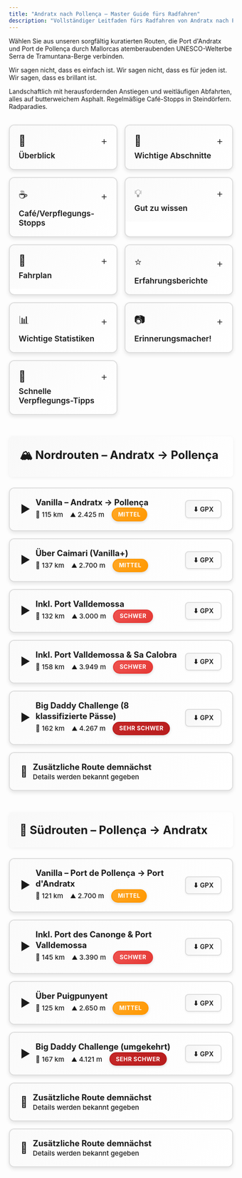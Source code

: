 ```yaml
---
title: "Andratx nach Pollença – Master Guide fürs Radfahren"
description: "Vollständiger Leitfaden fürs Radfahren von Andratx nach Pollença durch die Tramuntana-Berge"
---
```


Wählen Sie aus unseren sorgfältig kuratierten Routen, die Port d'Andratx und Port de Pollença durch Mallorcas atemberaubenden UNESCO-Welterbe Serra de Tramuntana-Berge verbinden.

Wir sagen nicht, dass es einfach ist. Wir sagen nicht, dass es für jeden ist. Wir sagen, dass es brillant ist.

Landschaftlich mit herausfordernden Anstiegen und weitläufigen Abfahrten, alles auf butterweichem Asphalt. Regelmäßige Café-Stopps in Steindörfern. Radparadies.

<!-- INFO CARDS GRID -->
<div class="info-cards-wrapper">
<div class="info-cards-grid">
  <div class="info-card" onclick="toggleCard(this)">
    <div class="info-card-header">
      <div class="info-card-header-top">
        <span style="font-size: 1.5rem;">📸</span>
        <span class="card-toggle">+</span>
      </div>
      <h3>Überblick</h3>
    </div>
    <div class="info-card-content">
      <p><strong>Warum diese Route:</strong> Küste zu Küste durch die Tramuntana-Bergkette entlang der Küste auf glattem Asphalt – Mallorcas bester Tag auf dem Fahrrad. Wahrscheinlich Ihr bester Tag auf dem Fahrrad. Überhaupt.</p>
      <p><strong>Wie es funktioniert:</strong> Bus hinaus, Fahrrad zurück. Nehmen Sie den geplanten Fahrradbus nach Port d'Andratx (oder umgekehrt nach Port de Pollença), fahren Sie eine der vorgeschlagenen oder Ihre eigene individuelle Route zurück.</p>
      <p><strong>Geplante Fahrten:</strong> Wir kümmern uns um die Logistik, Sie kümmern sich darum, sich auf das Beste zu entspannen, was Mallorca zu bieten hat. Buchen Sie den <a href="https://mallorcacycleshuttle.company.site/de/products/Scheduled-Bike-Buses-c15728235" target="_blank" rel="noopener noreferrer">geplanten Fahrradbus</a> von einem der Abfahrtsorte auf der Buchungsplattform.</p>
    </div>
  </div>

  <div class="info-card" onclick="toggleCard(this)">
    <div class="info-card-header">
      <div class="info-card-header-top">
        <span style="font-size: 1.5rem;">🔑</span>
        <span class="card-toggle">+</span>
      </div>
      <h3>Wichtige Abschnitte</h3>
    </div>
    <div class="info-card-content">
      <p><strong>Estellencs bis Deià:</strong> Küstenschönheit.</p>
      <p><strong>Banyalbufar:</strong> Genug gesagt.</p>
      <p><strong>Puig Major (von Sóller):</strong> 14 km @ 6,2%, ~828 m. Lang, stetig; beleuchteter Tunnel, dann Aquädukt.</p>
      <p><strong>Coll dels Reis / Sa Calobra:</strong> Optionale Ergänzung – Abstieg zum Hafen, Aufstieg zurück; Bucket-List-Haarnadelkurven.</p>
      <p><strong>Port Valldemossa & Port des Canonge:</strong> Kurze, steile, landschaftliche Sackgassen-Abstiege und Rückkehr; "Mini Sa Calobra"-Gefühl ohne den Verkehr.</p>
      <p><strong>Coll de Sa Bataia (von der Lluc-Seite):</strong> Führt zur Caimari-Abfahrt und Gassen zur Küstenstraße.</p>
      <p><strong>Coll de Sóller (alternative Linie):</strong> Kurvenreicher Klassiker, wenn man die hohe MA-10-Route meidet.</p>
      <p><strong>Coll de Femenia (Nordseite):</strong> Gateway-Anstieg von Pollença Richtung Lluc.</p>
      <p><strong>Coll de Femenia (Nordseite):</strong> Gateway-Abfahrt im F1-Stil von Lluc nach Pollença.</p>
    </div>
  </div>

  <div class="info-card" onclick="toggleCard(this)">
    <div class="info-card-header">
      <div class="info-card-header-top">
        <span style="font-size: 1.5rem;">☕</span>
        <span class="card-toggle">+</span>
      </div>
      <h3>Café/Verpflegungs-Stopps</h3>
    </div>
    <div class="info-card-content">
      <p><em>km-Angaben von Andratx</em></p>
      <p><strong>Es Grau (≈13 km):</strong> Balkonblick über die Klippen; schneller Kaffee.</p>
      <p><strong>Estellencs (≈17 km):</strong> "Cafetería Estellencs" – Einfach, praktisch, direkt an der MA-10.</p>
      <p><strong>Banyalbufar (≈24 km):</strong> Son Tomás (Angebot + Aussicht) oder Bellavista (tolle Aussicht; auf die Fahrräder achten).</p>
      <p><strong>Valldemossa (≈39 km):</strong> Mehrere Optionen; Ca'n Molinas für Cocas de Patata mit heißer Schokolade.</p>
      <p><strong>Deià (≈48 km):</strong> Bäckerei im Supermarkt von Marc & Vincent Reynés; ihr Café auch in Port de Sóller.</p>
      <p><strong>Sóller (≈58 km) – Sa Frontera:</strong> Solides Menü vor dem Puig Major.</p>
      <p><strong>Port de Sóller (Umweg):</strong> Optionen am Wasser; Reynés Cycling Café für Kuchen/Kaffee.</p>
      <p><strong>Aquädukt / Sa Calobra-Abzweigung (≈80 km):</strong> OJ Shack – frischer Orangensaft + Snacks fürs Fahrrad.</p>
      <p><strong>Lluc / Coll de sa Bataia oben (≈89 km):</strong> Repsol + Café oder Lluc-Kloster – schnell oder zum Hinsetzen.</p>
    </div>
  </div>

  <div class="info-card" onclick="toggleCard(this)">
    <div class="info-card-header">
      <div class="info-card-header-top">
        <span style="font-size: 1.5rem;">💡</span>
        <span class="card-toggle">+</span>
      </div>
      <h3>Gut zu wissen</h3>
    </div>
    <div class="info-card-content">
      <ul>
        <li>Buchen Sie früh in Ihrer Reise, während die Beine noch frisch sind & selbst mit 308 Sonnentagen pro Jahr, wenn das Wetter eine Stornierung verursacht, haben Sie noch einen alternativen Tag.</li>
        <li>Die Plätze sind begrenzt. Früh buchen.</li>
        <li>Dies wird ohne Zweifel Ihr bester Tag auf Mallorca sein.</li>
        <li>Kommen Sie am Tag 10 Minuten früher zum Fahrradpacken an.</li>
        <li>Es ist ein früher Start, viele Orte für Frühstück, Kaffee, Toilette bei Ankunft.</li>
        <li><strong>Rettungsschutz:</strong> <a href="https://mallorcacycleshuttle.company.site/de/products/Rescue-&-Recovery-c15728236" target="_blank" rel="noopener noreferrer">Beruhigung</a>. Dringend empfohlen. Fahrräder und Körper können manchmal ausfallen.</li>
        <li>Sicheres Verladen der Fahrräder in den Anhängern: Zwischen Matratzen verpackt – sicher und geschützt.</li>
        <li>Die durchschnittliche Rückkehrzeit beträgt etwas über 6 Stunden plus Stopps auf der Vanilla (kürzesten) Route.</li>
        <li>Café-Stopps erscheinen regelmäßig, Auswahlmöglichkeiten sind nie mehr als eine Stunde voneinander entfernt.</li>
        <li>Regelmäßiges Auftanken ist unerlässlich.</li>
      </ul>
    </div>
  </div>

  <div class="info-card" onclick="toggleCard(this)">
    <div class="info-card-header">
      <div class="info-card-header-top">
        <span style="font-size: 1.5rem;">📅</span>
        <span class="card-toggle">+</span>
      </div>
      <h3>Fahrplan</h3>
    </div>
    <div class="info-card-content">
      <p>Nutzen Sie den Fahrradbus nach Port d'Andratx von Port de Pollença/Alcúdia/Playa de Muro und von Peguera, Playa de Palma & Santa Ponsa nach Port de Pollença.</p>
      <p><a href="https://mallorcacycleshuttle.company.site/de/products/Scheduled-Bike-Buses-c15728235" target="_blank" rel="noopener noreferrer" class="cta">Fahrplan ansehen & buchen →</a></p>
    </div>
  </div>

  <div class="info-card" onclick="toggleCard(this)">
    <div class="info-card-header">
      <div class="info-card-header-top">
        <span style="font-size: 1.5rem;">⭐</span>
        <span class="card-toggle">+</span>
      </div>
      <h3>Erfahrungsberichte</h3>
    </div>
    <div class="info-card-content">
      <p><strong>Erfahrungsbericht "18 schwedische Damen" (2016):</strong> 162 km Big Daddy Tag als "bester Tag auf dem Fahrrad überhaupt" bezeichnet – liebten Canonge, Valldemossa, Sa Calobra; Tunnel beleuchtet; schneller Abschluss nach Pollença. Rückkehr in der nächsten Saison.</p>
      <p><strong>John McCracken (Frühjahr 2025):</strong> Das One-Way-Format ermöglicht es Ihnen, die Landschaft zu genießen, ohne daraus einen Ultra-Distanz-Tag zu machen; Highlights: Gramola-Start, MA-10-Klippenabschnitte, Monnàber-Tunnel-Anfahrt zum Puig Major, Femenia-Abfahrt "loslassen".</p>
    </div>
  </div>

  <div class="info-card" onclick="toggleCard(this)">
    <div class="info-card-header">
      <div class="info-card-header-top">
        <span style="font-size: 1.5rem;">📊</span>
        <span class="card-toggle">+</span>
      </div>
      <h3>Wichtige Statistiken</h3>
    </div>
    <div class="info-card-content">
      <p><strong>Signatur-Anstieg:</strong> Puig Major von Sóller (südwärts) – 14 km @ 6,2% (≈828 m).</p>
      <p><strong>Signatur-Abstieg:</strong> Puig Major nach Sóller (nordwärts) – 14 km @ 6,2% (≈828 m).</p>
    </div>
  </div>

  <div class="info-card" onclick="toggleCard(this)">
    <div class="info-card-header">
      <div class="info-card-header-top">
        <span style="font-size: 1.5rem;">📷</span>
        <span class="card-toggle">+</span>
      </div>
      <h3>Erinnerungsmacher!</h3>
    </div>
    <div class="info-card-content">
      <p><strong>Port de Valldemossa:</strong> Mini & vielleicht bessere? Version von Sa Calobra (runter & zurück).</p>
    </div>
  </div>

  <div class="info-card" onclick="toggleCard(this)">
    <div class="info-card-header">
      <div class="info-card-header-top">
        <span style="font-size: 1.5rem;">🍰</span>
        <span class="card-toggle">+</span>
      </div>
      <h3>Schnelle Verpflegungs-Tipps</h3>
    </div>
    <div class="info-card-content">
      <p><strong>Schnelle Verpflegung, um nach Hause zu kommen:</strong> OJ Shack am Aquädukt oder Sa Bataia Café/Tankstelle (Richtung Norden), Estellencs (Richtung Süden).</p>
      <p><strong>Landschaftliche Verpflegung:</strong> Banyalbufar & Deià.</p>
      <p><strong>Sóller liegt ungefähr auf halbem Weg.</strong></p>
      <p><strong>Cafés sind nie mehr als eine Stunde voneinander entfernt.</strong></p>
    </div>
  </div>
</div>
</div>

<link rel="stylesheet" href="https://unpkg.com/leaflet@1.9.4/dist/leaflet.css" />
<script src="https://unpkg.com/leaflet@1.9.4/dist/leaflet.js"></script>
<script src="https://cdn.jsdelivr.net/npm/chart.js@4.4.0/dist/chart.umd.min.js"></script>

<style>
/* Info Cards Wrapper */
.info-cards-wrapper {
  margin: 2rem 0 3rem 0;
}

/* Info Cards Grid */
.info-cards-grid {
  display: grid;
  grid-template-columns: 1fr;
  gap: 1rem;
}

@media (min-width: 768px) {
  .info-cards-grid {
    grid-template-columns: repeat(2, 1fr);
  }
}

@media (min-width: 1024px) {
  .info-cards-grid {
    grid-template-columns: repeat(3, 1fr);
  }
}

/* Hide all cards when one is expanded */
.info-cards-grid.has-expanded .info-card {
  display: none;
}

/* Show only the expanded card */
.info-cards-grid.has-expanded .info-card.expanded {
  display: block;
}

.info-card {
  background: white;
  border: 2px solid #ddd;
  border-radius: 12px;
  overflow: hidden;
  transition: all 0.3s ease;
  cursor: pointer;
  box-shadow: 0 4px 8px rgba(0,0,0,0.1);
}

.info-card:hover {
  box-shadow: 0 4px 12px rgba(0,0,0,0.1);
  border-color: var(--brand);
}

.info-card.expanded {
  box-shadow: 0 8px 30px rgba(241,0,0,0.2);
  border-color: var(--brand);
  grid-column: 1 / -1;
}

.info-card-header {
  display: flex;
  flex-direction: column;
  gap: 0.5rem;
  padding: 1.25rem;
  background: linear-gradient(135deg, #fafafa 0%, #fff 100%);
  user-select: none;
}

.info-card.expanded .info-card-header {
  background: linear-gradient(135deg, #fff5f5 0%, #fff 100%);
}

.info-card-header-top {
  display: flex;
  align-items: center;
  justify-content: space-between;
}

.info-card-header h3 {
  margin: 0;
  font-size: 1.1rem;
  color: var(--text);
  font-weight: 600;
}

.card-toggle {
  font-size: 1.5rem;
  font-weight: 300;
  color: var(--brand);
  transition: transform 0.3s ease;
  flex-shrink: 0;
}

.info-card.expanded .card-toggle {
  transform: rotate(45deg);
}

.info-card-content {
  max-height: 0;
  overflow: hidden;
  transition: max-height 0.4s ease, padding 0.4s ease;
  padding: 0 1.25rem;
}

.info-card.expanded .info-card-content {
  max-height: 2000px;
  padding: 0 1.25rem 1.25rem 1.25rem;
}

.info-card-content p {
  margin: 0 0 0.75rem 0;
  line-height: 1.6;
  color: var(--text);
}

.info-card-content p:last-child {
  margin-bottom: 0;
}

.info-card-content ul {
  margin: 0;
  padding-left: 1.25rem;
  line-height: 1.8;
}

.info-card-content li {
  margin-bottom: 0.5rem;
}

.info-card-content a {
  color: var(--brand);
  text-decoration: underline;
}

.info-card-content a:hover {
  text-decoration: none;
}

/* Accordion Section Headers */
.route-section {
  margin: 2rem 0 1.5rem 0;
  padding: 1.5rem;
  background: linear-gradient(135deg, #f8f8f8 0%, #fff 100%);
  border-left: 4px solid var(--brand);
  border-radius: 8px;
  box-shadow: 0 2px 8px rgba(0,0,0,0.05);
}

.route-section h2 {
  margin: 0;
  font-size: 1.6rem;
  font-weight: 700;
  color: var(--text);
  display: flex;
  align-items: center;
  gap: 0.75rem;
}

/* Accordion Container */
.route-accordion {
  display: flex;
  flex-direction: column;
  gap: 1rem;
  margin: 1.5rem 0 3rem 0;
}

/* Accordion Item */
.route-item {
  border: 2px solid #ddd;
  border-radius: 12px;
  background: white;
  overflow: hidden;
  transition: all 0.3s ease;
  box-shadow: 0 4px 8px rgba(0,0,0,0.1);
}

.route-item:hover {
  box-shadow: 0 6px 16px rgba(0,0,0,0.15);
  border-color: var(--brand);
  transform: translateY(-2px);
}

.route-item.active {
  border-color: var(--brand);
  box-shadow: 0 8px 24px rgba(241,0,0,0.2);
}

/* Accordion Header */
.route-header {
  display: flex;
  align-items: center;
  justify-content: space-between;
  padding: 1.25rem 1.5rem;
  cursor: pointer;
  user-select: none;
  gap: 1rem;
  flex-wrap: wrap;
  background: linear-gradient(135deg, #fafafa 0%, #fff 100%);
  transition: all 0.3s ease;
}

.route-header:hover {
  background: linear-gradient(135deg, #fff5f5 0%, #fff 100%);
}

.route-item.active .route-header {
  background: linear-gradient(135deg, #fff0f0 0%, #fff 100%);
}

.route-title-section {
  display: flex;
  align-items: center;
  gap: 0.75rem;
  flex: 1;
  min-width: 200px;
}

.route-icon {
  font-size: 1.5rem;
  transition: transform 0.3s ease;
  color: var(--brand);
}

.route-item.active .route-icon {
  transform: rotate(90deg);
}

.route-title {
  font-weight: 700;
  font-size: 1.15rem;
  color: var(--text);
  line-height: 1.3;
}

.route-stats-inline {
  display: flex;
  gap: 1rem;
  color: var(--muted);
  font-size: 0.95rem;
  font-weight: 500;
  flex-wrap: wrap;
  align-items: center;
}

.route-stats-inline span {
  white-space: nowrap;
  display: flex;
  align-items: center;
  gap: 0.25rem;
}

.difficulty-badge {
  display: inline-block;
  padding: 0.35rem 0.8rem;
  border-radius: 16px;
  font-size: 0.8rem;
  font-weight: 700;
  text-transform: uppercase;
  letter-spacing: 0.5px;
  box-shadow: 0 2px 6px rgba(0,0,0,0.15);
  transition: all 0.2s ease;
}

.difficulty-moderate {
  background: linear-gradient(135deg, #FFA726 0%, #FF9800 100%);
  color: white;
  border: 2px solid #FF9800;
}

.difficulty-hard {
  background: linear-gradient(135deg, #EF5350 0%, #E53935 100%);
  color: white;
  border: 2px solid #E53935;
}

.difficulty-very-hard {
  background: linear-gradient(135deg, #C62828 0%, #B71C1C 100%);
  color: white;
  border: 2px solid #B71C1C;
}

.route-actions {
  display: flex;
  gap: 0.5rem;
}

.gpx-download {
  padding: 0.6rem 1rem;
  background: linear-gradient(135deg, #f5f5f5 0%, #fff 100%);
  border: 2px solid #ddd;
  border-radius: 8px;
  font-size: 0.9rem;
  font-weight: 600;
  color: var(--text);
  text-decoration: none;
  transition: all 0.3s ease;
  white-space: nowrap;
  box-shadow: 0 2px 4px rgba(0,0,0,0.05);
}

.gpx-download:hover {
  background: var(--brand);
  color: white;
  border-color: var(--brand);
  text-decoration: none;
  transform: translateY(-2px);
  box-shadow: 0 4px 8px rgba(241,0,0,0.3);
}

/* Accordion Content */
.route-content {
  max-height: 0;
  overflow: hidden;
  transition: max-height 0.4s ease;
}

.route-item.active .route-content {
  max-height: 2000px;
}

.route-content-inner {
  padding: 0 1.25rem 1.25rem 1.25rem;
}

.route-description {
  margin: 0 0 1.5rem 0;
  padding: 1rem;
  background: #f9f9f9;
  border-left: 3px solid var(--brand);
  border-radius: 4px;
  font-style: italic;
  color: var(--muted);
}

/* Map and Elevation Containers */
.route-map {
  height: 500px;
  width: 100%;
  border-radius: 8px;
  margin-bottom: 1.5rem;
  border: 1px solid #eee;
  overflow: hidden;
  background: #aad3df;
}

.route-map .leaflet-tile-container {
  opacity: 1 !important;
}

.route-map .leaflet-tile,
.route-map .leaflet-tile-pane img,
.route-map img.leaflet-tile {
  opacity: 1 !important;
  visibility: visible !important;
  width: 256px !important;
  height: 256px !important;
  max-width: 256px !important;
  max-height: 256px !important;
  min-width: 256px !important;
  min-height: 256px !important;
}

.route-map .leaflet-layer {
  opacity: 1 !important;
}

.route-map img {
  max-width: none !important;
  width: auto !important;
  height: auto !important;
}

.route-map .leaflet-overlay-pane {
  z-index: 400 !important;
  pointer-events: none !important;
}

.route-map .leaflet-overlay-pane svg,
.route-map svg.leaflet-zoom-animated {
  overflow: visible !important;
  max-width: none !important;
  max-height: none !important;
  min-width: 0 !important;
  min-height: 0 !important;
  display: block !important;
  position: absolute !important;
}

/* Critical: Override main.css rule that forces height:auto on all SVGs */
main .container .prose .route-map svg,
.route-map .leaflet-overlay-pane svg,
.route-map svg {
  max-width: none !important;
  max-height: none !important;
  height: initial !important;
  width: initial !important;
}

.route-map .leaflet-overlay-pane path,
.route-map path.leaflet-interactive,
.route-map svg path,
.route-map path.route-polyline {
  visibility: visible !important;
  display: block !important;
  opacity: 0.8 !important;
  stroke: #f10000 !important;
  stroke-width: 3px !important;
  stroke-opacity: 0.8 !important;
  fill: none !important;
  fill-opacity: 0 !important;
  pointer-events: auto !important;
  vector-effect: non-scaling-stroke !important;
  stroke-linecap: round !important;
  stroke-linejoin: round !important;
  transform: none !important;
}

path.route-polyline {
  stroke: #f10000 !important;
  stroke-width: 3px !important;
  visibility: visible !important;
  opacity: 0.8 !important;
}

.route-map .leaflet-marker-icon,
.route-map .leaflet-marker-pane img {
  max-width: none !important;
  min-width: 25px !important;
  min-height: 41px !important;
  width: 25px !important;
  height: 41px !important;
}

.route-map .leaflet-marker-shadow {
  max-width: none !important;
  width: 41px !important;
  height: 41px !important;
}

.route-map .custom-marker {
  width: 30px !important;
  height: 30px !important;
  display: block !important;
  visibility: visible !important;
  opacity: 1 !important;
}

.route-map .custom-marker div {
  width: 30px !important;
  height: 30px !important;
  display: block !important;
  visibility: visible !important;
  opacity: 1 !important;
}

.elevation-profile {
  height: 300px;
  width: 100%;
  background: white;
  padding: 1rem;
  border-radius: 8px;
  border: 1px solid #eee;
}

.elevation-profile canvas {
  max-width: 100% !important;
}

/* Coming Soon Placeholder */
.coming-soon {
  padding: 2rem;
  text-align: center;
  background: #f9f9f9;
  border-radius: 8px;
  color: var(--muted);
}

/* Mobile Responsive */
@media (max-width: 768px) {
  .route-header {
    flex-direction: column;
    align-items: flex-start;
    gap: 0.75rem;
  }

  .route-stats-inline {
    font-size: 0.85rem;
  }

  .route-map {
    height: 400px;
  }

  .elevation-profile {
    height: 250px;
  }
}
</style>

<!-- NORTH ROUTES -->
<div class="route-section">
  <h2>🏔️ Nordrouten – Andratx → Pollença</h2>
</div>

<div class="route-accordion">
  <!-- Route 1: Vanilla -->
  <div class="route-item" id="route-north-1">
    <div class="route-header" onclick="toggleRoute('north-1')">
      <div class="route-title-section">
        <span class="route-icon">▶</span>
        <div>
          <div class="route-title">Vanilla – Andratx → Pollença</div>
          <div class="route-stats-inline">
            <span>📏 115 km</span>
            <span>⛰️ 2.425 m</span>
            <span class="difficulty-badge difficulty-moderate">Mittel</span>
          </div>
        </div>
      </div>
      <div class="route-actions">
        <a href="/routes/portandratx-pollenca-vanilla.gpx" download class="gpx-download" onclick="event.stopPropagation()">⬇ GPX</a>
      </div>
    </div>
    <div class="route-content">
      <div class="route-content-inner">
        <p class="route-description">Direkter Klassiker: SW-Küstenabschnitt → Sóller → Puig Major → Aquädukt → Lluc → schnelle Abfahrt nach Pollença. Direkteste Rückroute.</p>
        <div id="map-north-1" class="route-map"></div>
        <div class="elevation-profile">
          <canvas id="chart-north-1"></canvas>
        </div>
      </div>
    </div>
  </div>

  <!-- Route 2: Via Caimari -->
  <div class="route-item" id="route-north-2">
    <div class="route-header" onclick="toggleRoute('north-2')">
      <div class="route-title-section">
        <span class="route-icon">▶</span>
        <div>
          <div class="route-title">Über Caimari (Vanilla+)</div>
          <div class="route-stats-inline">
            <span>📏 137 km</span>
            <span>⛰️ 2.700 m</span>
            <span class="difficulty-badge difficulty-moderate">Mittel</span>
          </div>
        </div>
      </div>
      <div class="route-actions">
        <a href="/routes/portandratx-pollenca-via-caimari.gpx" download class="gpx-download" onclick="event.stopPropagation()">⬇ GPX</a>
      </div>
    </div>
    <div class="route-content">
      <div class="route-content-inner">
        <p class="route-description">Wie oben, aber weiter am Repsol bei Lluc vorbei, Abstieg Coll de sa Bataia → Gassen via Binibona/Campanet → Alcúdia-Küstenstraße → Port de Pollença. Zweit-direkteste Rückroute. Zusätzliche Gassen vor dem Ziel.</p>
        <div id="map-north-2" class="route-map"></div>
        <div class="elevation-profile">
          <canvas id="chart-north-2"></canvas>
        </div>
      </div>
    </div>
  </div>

  <!-- Route 3: Port Valldemossa -->
  <div class="route-item" id="route-north-3">
    <div class="route-header" onclick="toggleRoute('north-3')">
      <div class="route-title-section">
        <span class="route-icon">▶</span>
        <div>
          <div class="route-title">Inkl. Port Valldemossa</div>
          <div class="route-stats-inline">
            <span>📏 132 km</span>
            <span>⛰️ 3.000 m</span>
            <span class="difficulty-badge difficulty-hard">Schwer</span>
          </div>
        </div>
      </div>
      <div class="route-actions">
        <a href="/routes/portandratx-pollenca-portvalldemossa.gpx" download class="gpx-download" onclick="event.stopPropagation()">⬇ GPX</a>
      </div>
    </div>
    <div class="route-content">
      <div class="route-content-inner">
        <p class="route-description">Küstenabschnitt + Abstieg/Rückkehr Port Valldemossa → Sóller → Puig Major → Lluc → Abstieg nach Pollença. Tolle Ergänzung zur Vanilla-Route.</p>
        <div id="map-north-3" class="route-map"></div>
        <div class="elevation-profile">
          <canvas id="chart-north-3"></canvas>
        </div>
      </div>
    </div>
  </div>

  <!-- Route 4: Valldemossa & Sa Calobra -->
  <div class="route-item" id="route-north-4">
    <div class="route-header" onclick="toggleRoute('north-4')">
      <div class="route-title-section">
        <span class="route-icon">▶</span>
        <div>
          <div class="route-title">Inkl. Port Valldemossa & Sa Calobra</div>
          <div class="route-stats-inline">
            <span>📏 158 km</span>
            <span>⛰️ 3.949 m</span>
            <span class="difficulty-badge difficulty-hard">Schwer</span>
          </div>
        </div>
      </div>
      <div class="route-actions">
        <a href="/routes/portandratx-pollenca-valldemossa-sacalobra.gpx" download class="gpx-download" onclick="event.stopPropagation()">⬇ GPX</a>
      </div>
    </div>
    <div class="route-content">
      <div class="route-content-inner">
        <p class="route-description">Küstenabschnitt + Port Valldemossa, dann Puig Major → links beim Aquädukt → Coll dels Reis → runter Sa Calobra, Aufstieg zurück → Lluc → Abstieg nach Pollença. Schwer.</p>
        <div id="map-north-4" class="route-map"></div>
        <div class="elevation-profile">
          <canvas id="chart-north-4"></canvas>
        </div>
      </div>
    </div>
  </div>

  <!-- Route 5: Big Daddy -->
  <div class="route-item" id="route-north-5">
    <div class="route-header" onclick="toggleRoute('north-5')">
      <div class="route-title-section">
        <span class="route-icon">▶</span>
        <div>
          <div class="route-title">Big Daddy Challenge (8 klassifizierte Pässe)</div>
          <div class="route-stats-inline">
            <span>📏 162 km</span>
            <span>⛰️ 4.267 m</span>
            <span class="difficulty-badge difficulty-very-hard">Sehr Schwer</span>
          </div>
        </div>
      </div>
      <div class="route-actions">
        <a href="/routes/portandratx-pollenca-big-daddy.gpx" download class="gpx-download" onclick="event.stopPropagation()">⬇ GPX</a>
      </div>
    </div>
    <div class="route-content">
      <div class="route-content-inner">
        <p class="route-description">Küstenabschnitt + Port des Canonge + Port Valldemossa → lange Seite Puig Major → Aquädukt → Coll dels Reis → Sa Calobra (runter & hoch) → Lluc → Pollença/Port. Sehr schwer.</p>
        <div id="map-north-5" class="route-map"></div>
        <div class="elevation-profile">
          <canvas id="chart-north-5"></canvas>
        </div>
      </div>
    </div>
  </div>

  <!-- Placeholder: North Route 6 - Coming Soon -->
  <div class="route-item" id="route-north-6">
    <div class="route-header">
      <div class="route-title-section">
        <span style="font-size: 1.5rem;">🔄</span>
        <div>
          <div class="route-title">Zusätzliche Route demnächst</div>
          <div class="route-stats-inline">
            <span style="color: var(--muted);">Details werden bekannt gegeben</span>
          </div>
        </div>
      </div>
    </div>
  </div>
</div>

<!-- SOUTH ROUTES -->
<div class="route-section">
  <h2>🌊 Südrouten – Pollença → Andratx</h2>
</div>

<div class="route-accordion">
  <!-- Route 6: South Vanilla -->
  <div class="route-item" id="route-south-1">
    <div class="route-header" onclick="toggleRoute('south-1')">
      <div class="route-title-section">
        <span class="route-icon">▶</span>
        <div>
          <div class="route-title">Vanilla – Port de Pollença → Port d'Andratx</div>
          <div class="route-stats-inline">
            <span>📏 121 km</span>
            <span>⛰️ 2.700 m</span>
            <span class="difficulty-badge difficulty-moderate">Mittel</span>
          </div>
        </div>
      </div>
      <div class="route-actions">
        <a href="/routes/portpollenca-portandratx-vanilla.gpx" download class="gpx-download" onclick="event.stopPropagation()">⬇ GPX</a>
      </div>
    </div>
    <div class="route-content">
      <div class="route-content-inner">
        <p class="route-description">Coll de Femenia → vorbei an Lluc/Sa Calobra-Abzweigung → leichte Seite Puig Major → 14 km Abstieg nach Sóller → Küste via Deià, Valldemossa, Banyalbufar, Estellencs → Port d'Andratx. Direkteste Rückroute. Brillant!</p>
        <div id="map-south-1" class="route-map"></div>
        <div class="elevation-profile">
          <canvas id="chart-south-1"></canvas>
        </div>
      </div>
    </div>
  </div>

  <!-- Route 7: Canonge & Valldemossa -->
  <div class="route-item" id="route-south-2">
    <div class="route-header" onclick="toggleRoute('south-2')">
      <div class="route-title-section">
        <span class="route-icon">▶</span>
        <div>
          <div class="route-title">Inkl. Port des Canonge & Port Valldemossa</div>
          <div class="route-stats-inline">
            <span>📏 145 km</span>
            <span>⛰️ 3.390 m</span>
            <span class="difficulty-badge difficulty-hard">Schwer</span>
          </div>
        </div>
      </div>
      <div class="route-actions">
        <a href="/routes/portpollenca-portandratx-canonge-valldemossa.gpx" download class="gpx-download" onclick="event.stopPropagation()">⬇ GPX</a>
      </div>
    </div>
    <div class="route-content">
      <div class="route-content-inner">
        <p class="route-description">Femenia → Lluc → Puig Major → Sóller → Küste + Ergänzungen: Abstieg/Rückkehr Port des Canonge und Port Valldemossa → SW-Küstenabschluss nach Andratx.</p>
        <div id="map-south-2" class="route-map"></div>
        <div class="elevation-profile">
          <canvas id="chart-south-2"></canvas>
        </div>
      </div>
    </div>
  </div>

  <!-- Route 8: Via Puigpunyent -->
  <div class="route-item" id="route-south-3">
    <div class="route-header" onclick="toggleRoute('south-3')">
      <div class="route-title-section">
        <span class="route-icon">▶</span>
        <div>
          <div class="route-title">Über Puigpunyent</div>
          <div class="route-stats-inline">
            <span>📏 125 km</span>
            <span>⛰️ 2.650 m</span>
            <span class="difficulty-badge difficulty-moderate">Mittel</span>
          </div>
        </div>
      </div>
      <div class="route-actions">
        <a href="/routes/portpollenca-portandratx-puigpunyent.gpx" download class="gpx-download" onclick="event.stopPropagation()">⬇ GPX</a>
      </div>
    </div>
    <div class="route-content">
      <div class="route-content-inner">
        <p class="route-description">Femenia → Lluc → Puig Major → Sóller → Deià → Valldemossa → Esporles → Puigpunyent → Galilea → Es Capdellà → Port d'Andratx. Verbringen Sie etwas Zeit abseits der Küste und fernab vom Trubel!</p>
        <div id="map-south-3" class="route-map"></div>
        <div class="elevation-profile">
          <canvas id="chart-south-3"></canvas>
        </div>
      </div>
    </div>
  </div>

  <!-- Route 9: Big Daddy Reverse -->
  <div class="route-item" id="route-south-4">
    <div class="route-header" onclick="toggleRoute('south-4')">
      <div class="route-title-section">
        <span class="route-icon">▶</span>
        <div>
          <div class="route-title">Big Daddy Challenge (umgekehrt)</div>
          <div class="route-stats-inline">
            <span>📏 167 km</span>
            <span>⛰️ 4.121 m</span>
            <span class="difficulty-badge difficulty-very-hard">Sehr Schwer</span>
          </div>
        </div>
      </div>
      <div class="route-actions">
        <a href="/routes/portpollenca-portandratx-big-daddy.gpx" download class="gpx-download" onclick="event.stopPropagation()">⬇ GPX</a>
      </div>
    </div>
    <div class="route-content">
      <div class="route-content-inner">
        <p class="route-description">Wie oben konzeptionell, einschließlich der drei "Ports" (Canonge, Valldemossa, Sa Calobra). Nur für starke Kletterer.</p>
        <div id="map-south-4" class="route-map"></div>
        <div class="elevation-profile">
          <canvas id="chart-south-4"></canvas>
        </div>
      </div>
    </div>
  </div>

  <!-- Placeholder: South Route 5 - Coming Soon -->
  <div class="route-item" id="route-south-5">
    <div class="route-header">
      <div class="route-title-section">
        <span style="font-size: 1.5rem;">🔄</span>
        <div>
          <div class="route-title">Zusätzliche Route demnächst</div>
          <div class="route-stats-inline">
            <span style="color: var(--muted);">Details werden bekannt gegeben</span>
          </div>
        </div>
      </div>
    </div>
  </div>

  <!-- Placeholder: South Route 6 - Coming Soon -->
  <div class="route-item" id="route-south-6">
    <div class="route-header">
      <div class="route-title-section">
        <span style="font-size: 1.5rem;">🔄</span>
        <div>
          <div class="route-title">Zusätzliche Route demnächst</div>
          <div class="route-stats-inline">
            <span style="color: var(--muted);">Details werden bekannt gegeben</span>
          </div>
        </div>
      </div>
    </div>
  </div>
</div>

<script>
// Toggle info card expansion
function toggleCard(card) {
  const wasExpanded = card.classList.contains('expanded');
  const grid = card.closest('.info-cards-grid');

  // Close all other cards
  document.querySelectorAll('.info-card.expanded').forEach(c => {
    c.classList.remove('expanded');
  });

  // Toggle this card
  if (!wasExpanded) {
    card.classList.add('expanded');
    grid.classList.add('has-expanded');
  } else {
    grid.classList.remove('has-expanded');
  }
}

// Route configuration
// Using -web.gpx files for display (75% smaller), original files for downloads
const routes = {
  'north-1': { gpx: 'portandratx-pollenca-vanilla-web.gpx', startName: 'Port d\'Andratx', endName: 'Port de Pollença' },
  'north-2': { gpx: 'portandratx-pollenca-via-caimari-web.gpx', startName: 'Port d\'Andratx', endName: 'Port de Pollença' },
  'north-3': { gpx: 'portandratx-pollenca-portvalldemossa-web.gpx', startName: 'Port d\'Andratx', endName: 'Port de Pollença' },
  'north-4': { gpx: 'portandratx-pollenca-valldemossa-sacalobra-web.gpx', startName: 'Port d\'Andratx', endName: 'Port de Pollença' },
  'north-5': { gpx: 'portandratx-pollenca-big-daddy-web.gpx', startName: 'Port d\'Andratx', endName: 'Port de Pollença' },
  'south-1': { gpx: 'portpollenca-portandratx-vanilla-web.gpx', startName: 'Port de Pollença', endName: 'Port d\'Andratx' },
  'south-2': { gpx: 'portpollenca-portandratx-canonge-valldemossa-web.gpx', startName: 'Port de Pollença', endName: 'Port d\'Andratx' },
  'south-3': { gpx: 'portpollenca-portandratx-puigpunyent-web.gpx', startName: 'Port de Pollença', endName: 'Port d\'Andratx' },
  'south-4': { gpx: 'portpollenca-portandratx-big-daddy-web.gpx', startName: 'Port de Pollença', endName: 'Port d\'Andratx' }
};

const loadedRoutes = {};

// Toggle accordion item
function toggleRoute(routeId) {
  const item = document.getElementById('route-' + routeId);
  const wasActive = item.classList.contains('active');

  // Close all other items
  document.querySelectorAll('.route-item').forEach(el => {
    el.classList.remove('active');
  });

  // Open this item if it wasn't active
  if (!wasActive) {
    item.classList.add('active');

    // Load route if not already loaded
    if (!loadedRoutes[routeId]) {
      loadRoute(routeId);
      loadedRoutes[routeId] = true;
    }
  }
}

// Load and render a route
async function loadRoute(routeId) {
  const config = routes[routeId];
  if (!config) return;

  try {
    // Fetch GPX
    const response = await fetch('/routes/' + config.gpx);
    const gpxText = await response.text();
    const parser = new DOMParser();
    const gpxDoc = parser.parseFromString(gpxText, 'text/xml');

    // Extract coordinates
    const trkpts = Array.from(gpxDoc.querySelectorAll('trkpt'));
    const coordinates = trkpts.map(pt => ({
      lat: parseFloat(pt.getAttribute('lat')),
      lon: parseFloat(pt.getAttribute('lon')),
      ele: parseFloat(pt.querySelector('ele').textContent)
    }));

    // Render map
    renderMap(routeId, coordinates, config);

    // Render elevation chart
    renderElevationChart(routeId, coordinates);

  } catch (error) {
    console.error('Error loading route:', error);
  }
}

// Render map
function renderMap(routeId, coordinates, config) {
  const mapId = 'map-' + routeId;
  const mapDiv = document.getElementById(mapId);

  console.log('Rendering map for', routeId);
  console.log('Map div dimensions:', mapDiv.offsetWidth, 'x', mapDiv.offsetHeight);

  // Initialize map
  const map = L.map(mapId).setView([coordinates[0].lat, coordinates[0].lon], 10);
  console.log('Map initialized');

  // Add tiles
  const tileLayer = L.tileLayer('https://tile.openstreetmap.org/{z}/{x}/{y}.png', {
    attribution: '&copy; OpenStreetMap contributors',
    maxZoom: 19
  });

  tileLayer.on('tileload', function() {
    console.log('Tile loaded for', routeId);
  });

  tileLayer.on('tileerror', function(error) {
    console.error('Tile error for', routeId, error);
  });

  tileLayer.addTo(map);
  console.log('Tiles added');

  // Add route line with explicit stroke properties
  const routeLine = L.polyline(coordinates.map(c => [c.lat, c.lon]), {
    color: '#f10000',
    weight: 3,
    opacity: 0.8,
    fillOpacity: 0,
    lineCap: 'round',
    lineJoin: 'round',
    className: 'route-polyline',
    smoothFactor: 0,  // Disable path simplification
    noClip: true      // Don't clip the path
  }).addTo(map);

  // Explicitly bring polyline to front
  routeLine.bringToFront();

  console.log('Route line added with', coordinates.length, 'points');
  console.log('Route line bounds:', routeLine.getBounds());

  // Check the actual DOM element
  setTimeout(() => {
    const pathElement = routeLine.getElement();
    if (pathElement) {
      console.log('Route line DOM element found');
      console.log('Path element tag:', pathElement.tagName);
      console.log('Path element class:', pathElement.className);
      console.log('Path computed stroke:', window.getComputedStyle(pathElement).stroke);
      console.log('Path computed stroke-width:', window.getComputedStyle(pathElement).strokeWidth);
      console.log('Path computed display:', window.getComputedStyle(pathElement).display);
      console.log('Path computed visibility:', window.getComputedStyle(pathElement).visibility);
    } else {
      console.error('Route line DOM element NOT found!');
    }
  }, 500);

  // Create custom marker icons with inline SVG
  const startIcon = L.divIcon({
    html: '<div style="width:30px;height:30px;background:#00ff00;border:3px solid white;border-radius:50%;box-shadow:0 2px 5px rgba(0,0,0,0.3);"></div>',
    className: 'custom-marker',
    iconSize: [30, 30],
    iconAnchor: [15, 15]
  });

  const endIcon = L.divIcon({
    html: '<div style="width:30px;height:30px;background:#ff0000;border:3px solid white;border-radius:50%;box-shadow:0 2px 5px rgba(0,0,0,0.3);"></div>',
    className: 'custom-marker',
    iconSize: [30, 30],
    iconAnchor: [15, 15]
  });

  // Add markers with custom icons
  L.marker([coordinates[0].lat, coordinates[0].lon], { icon: startIcon })
    .addTo(map)
    .bindPopup('<strong>Start:</strong> ' + config.startName);
  console.log('Start marker added');

  const lastIdx = coordinates.length - 1;
  L.marker([coordinates[lastIdx].lat, coordinates[lastIdx].lon], { icon: endIcon })
    .addTo(map)
    .bindPopup('<strong>Ziel:</strong> ' + config.endName);
  console.log('End marker added');

  // Fit bounds
  map.fitBounds(routeLine.getBounds(), { padding: [50, 50] });
  console.log('Bounds fitted');

  // Force resize after animation
  setTimeout(() => {
    map.invalidateSize();
    console.log('Map invalidated for', routeId, 'new dimensions:', mapDiv.offsetWidth, 'x', mapDiv.offsetHeight);

    // Debug: Check tile visibility
    const tiles = mapDiv.querySelectorAll('.leaflet-tile');
    console.log('Number of tiles in DOM:', tiles.length);
    if (tiles.length > 0) {
      console.log('First tile dimensions:', tiles[0].offsetWidth, 'x', tiles[0].offsetHeight);
      console.log('First tile computed style:', window.getComputedStyle(tiles[0]).width, window.getComputedStyle(tiles[0]).height);
    }

    // Debug: Check route visibility
    const overlayPane = mapDiv.querySelector('.leaflet-overlay-pane');
    console.log('Overlay pane:', overlayPane ? 'found' : 'NOT FOUND');

    if (overlayPane) {
      const svgs = overlayPane.querySelectorAll('svg');
      console.log('SVGs in overlay:', svgs.length);
      if (svgs.length > 0) {
        const svg = svgs[0];
        console.log('SVG dimensions:', svg.getAttribute('width'), 'x', svg.getAttribute('height'));
        console.log('SVG style:', svg.style.cssText);
        console.log('SVG position:', window.getComputedStyle(svg).position);
      }
    }

    const paths = mapDiv.querySelectorAll('path');
    console.log('Number of path elements:', paths.length);
    if (paths.length > 0) {
      const pathStyle = window.getComputedStyle(paths[0]);
      console.log('Path stroke:', pathStyle.stroke, 'stroke-width:', pathStyle.strokeWidth, 'visibility:', pathStyle.visibility);
      console.log('Path d attribute length:', paths[0].getAttribute('d') ? paths[0].getAttribute('d').length : 0);

      // Check path bounding box
      try {
        const bbox = paths[0].getBBox();
        console.log('Path bbox:', bbox.x, bbox.y, bbox.width, bbox.height);

        // Check if bbox is outside visible area
        const svg = paths[0].closest('svg');
        const svgRect = svg.getBoundingClientRect();
        const pathRect = paths[0].getBoundingClientRect();
        console.log('SVG screen position:', svgRect.x, svgRect.y, svgRect.width, svgRect.height);
        console.log('Path screen position:', pathRect.x, pathRect.y, pathRect.width, pathRect.height);
        console.log('SVG viewBox:', svg.getAttribute('viewBox'));
        console.log('SVG transform:', svg.style.transform);

        // Sample first few path coordinates
        const dAttr = paths[0].getAttribute('d');
        const firstCoords = dAttr.substring(0, 200);
        console.log('First 200 chars of path d:', firstCoords);
      } catch(e) {
        console.log('Could not get bbox:', e.message);
      }
    }

    // Debug: Check markers
    const markers = mapDiv.querySelectorAll('.leaflet-marker-icon');
    console.log('Number of markers:', markers.length);
    if (markers.length > 0) {
      console.log('First marker dimensions:', markers[0].offsetWidth, 'x', markers[0].offsetHeight);
    }
  }, 1000);
}

// Render elevation chart
function renderElevationChart(routeId, coordinates) {
  const chartId = 'chart-' + routeId;
  const ctx = document.getElementById(chartId).getContext('2d');

  // Calculate cumulative distance
  const distancePoints = [0];
  for (let i = 1; i < coordinates.length; i++) {
    const lat1 = coordinates[i-1].lat * Math.PI / 180;
    const lat2 = coordinates[i].lat * Math.PI / 180;
    const dLat = (coordinates[i].lat - coordinates[i-1].lat) * Math.PI / 180;
    const dLon = (coordinates[i].lon - coordinates[i-1].lon) * Math.PI / 180;
    const a = Math.sin(dLat/2) * Math.sin(dLat/2) +
              Math.cos(lat1) * Math.cos(lat2) *
              Math.sin(dLon/2) * Math.sin(dLon/2);
    const c = 2 * Math.atan2(Math.sqrt(a), Math.sqrt(1-a));
    distancePoints.push(distancePoints[i-1] + 6371 * c);
  }

  // Sample data
  const sampleRate = 10;
  const sampledDistances = distancePoints.filter((_, i) => i % sampleRate === 0);
  const sampledElevations = coordinates.filter((_, i) => i % sampleRate === 0).map(c => c.ele);

  new Chart(ctx, {
    type: 'line',
    data: {
      labels: sampledDistances.map(d => d.toFixed(1)),
      datasets: [{
        label: 'Höhe (m)',
        data: sampledElevations,
        borderColor: '#f10000',
        backgroundColor: 'rgba(241, 0, 0, 0.1)',
        borderWidth: 2,
        fill: true,
        tension: 0.4,
        pointRadius: 0
      }]
    },
    options: {
      responsive: true,
      maintainAspectRatio: false,
      plugins: {
        legend: { display: false },
        tooltip: {
          callbacks: {
            title: (context) => 'Entfernung: ' + context[0].label + ' km',
            label: (context) => 'Höhe: ' + context.parsed.y.toFixed(0) + ' m'
          }
        }
      },
      scales: {
        x: {
          title: { display: true, text: 'Entfernung (km)' },
          ticks: { maxTicksLimit: 15 }
        },
        y: {
          title: { display: true, text: 'Höhe (m)' }
        }
      },
      interaction: {
        intersect: false,
        mode: 'index'
      }
    }
  });
}

</script>
